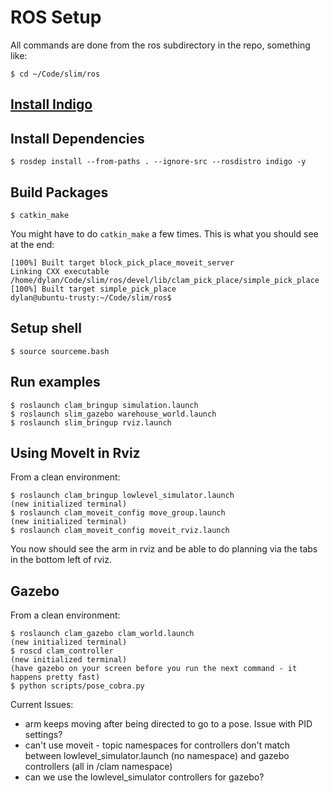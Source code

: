 
# ROS Setup

All commands are done from the ros subdirectory in the repo, something like:

    $ cd ~/Code/slim/ros

## [Install Indigo](http://wiki.ros.org/indigo/Installation/Ubuntu)

## Install Dependencies

    $ rosdep install --from-paths . --ignore-src --rosdistro indigo -y

## Build Packages

    $ catkin_make

You might have to do ```catkin_make``` a few times.  This is what you should see at the end:

    [100%] Built target block_pick_place_moveit_server
    Linking CXX executable /home/dylan/Code/slim/ros/devel/lib/clam_pick_place/simple_pick_place
    [100%] Built target simple_pick_place
    dylan@ubuntu-trusty:~/Code/slim/ros$ 

## Setup shell

    $ source sourceme.bash

## Run examples

    $ roslaunch clam_bringup simulation.launch
    $ roslaunch slim_gazebo warehouse_world.launch
    $ roslaunch slim_bringup rviz.launch

## Using MoveIt in Rviz

From a clean environment:

    $ roslaunch clam_bringup lowlevel_simulator.launch
    (new initialized terminal)
    $ roslaunch clam_moveit_config move_group.launch
    (new initialized terminal)
    $ roslaunch clam_moveit_config moveit_rviz.launch

You now should see the arm in rviz and be able to do planning via the tabs in the bottom left of rviz.

## Gazebo

From a clean environment:

    $ roslaunch clam_gazebo clam_world.launch
    (new initialized terminal)
    $ roscd clam_controller
    (new initialized terminal)
    (have gazebo on your screen before you run the next command - it happens pretty fast)
    $ python scripts/pose_cobra.py
    
Current Issues:

* arm keeps moving after being directed to go to a pose.  Issue with PID settings?
* can't use moveit - topic namespaces for controllers don't match between lowlevel_simulator.launch (no namespace) and gazebo controllers (all in /clam namespace)
* can we use the lowlevel_simulator controllers for gazebo?
